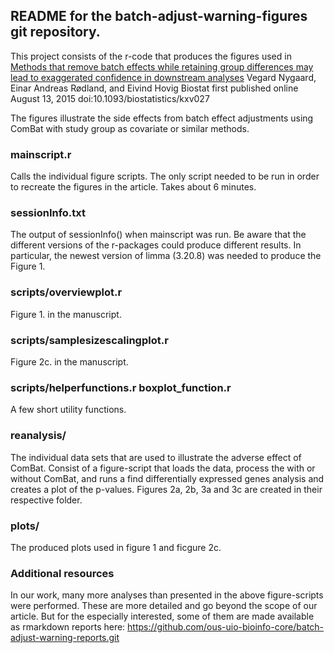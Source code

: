 
README for the batch-adjust-warning-figures git repository.
----------------------

This project consists of the r-code that produces the figures used in
[Methods that remove batch effects while retaining group differences may lead to exaggerated confidence in downstream analyses](http://biostatistics.oxfordjournals.org/content/early/2015/08/13/biostatistics.kxv027)
Vegard Nygaard, Einar Andreas Rødland, and Eivind Hovig
Biostat first published online August 13, 2015
doi:10.1093/biostatistics/kxv027


The figures illustrate the side effects from batch effect adjustments using ComBat with study group as covariate or similar methods. 

### mainscript.r

Calls the individual figure scripts. The only script needed to be run in order to recreate the figures in the article. Takes about 6 minutes. 

### sessionInfo.txt

The output of sessionInfo() when mainscript was run. Be aware that the different versions of the r-packages could produce different results. In particular, the newest version of limma (3.20.8) was needed to produce the Figure 1.

### scripts/overviewplot.r

Figure 1. in the manuscript. 


### scripts/samplesizescalingplot.r

Figure 2c. in the manuscript. 

### scripts/helperfunctions.r boxplot_function.r

A few short utility functions.

### reanalysis/  

The individual data sets that are used to illustrate the adverse effect of ComBat.
Consist of a figure-script that loads the data, process the with or without ComBat, and runs a find differentially expressed genes analysis and creates a plot of the p-values. Figures 2a, 2b, 3a and 3c are created in their respective folder.


### plots/

The produced plots used in figure 1 and ficgure 2c.

### Additional resources

In our work, many more analyses than presented in the above figure-scripts were performed. These are more detailed and go beyond the scope of our article. But for the especially interested, some of them are made available as rmarkdown reports here:
https://github.com/ous-uio-bioinfo-core/batch-adjust-warning-reports.git
